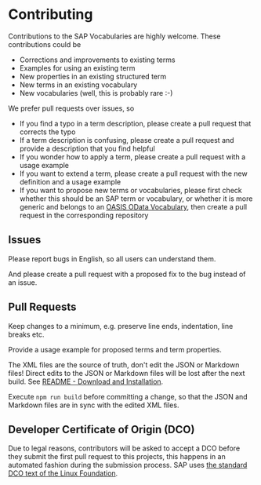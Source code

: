 # Contributing

Contributions to the SAP Vocabularies are highly welcome. These contributions could be

- Corrections and improvements to existing terms
- Examples for using an existing term
- New properties in an existing structured term
- New terms in an existing vocabulary
- New vocabularies (well, this is probably rare :-)

We prefer pull requests over issues, so

- If you find a typo in a term description, please create a pull request that corrects the typo
- If a term description is confusing, please create a pull request and provide a description that you find helpful
- If you wonder how to apply a term, please create a pull request with a usage example
- If you want to extend a term, please create a pull request with the new definition and a usage example
- If you want to propose new terms or vocabularies, please first check whether this should be an SAP term or vocabulary, or whether it is more generic and belongs to an [OASIS OData Vocabulary](https://github.com/oasis-tcs/odata-vocabularies), then create a pull request in the corresponding repository

## Issues

Please report bugs in English, so all users can understand them.

And please create a pull request with a proposed fix to the bug instead of an issue.

## Pull Requests

Keep changes to a minimum, e.g. preserve line ends, indentation, line breaks etc.

Provide a usage example for proposed terms and term properties.

The XML files are the source of truth, don't edit the JSON or Markdown files! Direct edits to the JSON or Markdown files will be lost after the next build. See [README - Download and Installation](README.md#download-and-installation).

Execute `npm run build` before committing a change, so that the JSON and Markdown files are in sync with the edited XML files.

## Developer Certificate of Origin (DCO)

Due to legal reasons, contributors will be asked to accept a DCO before they submit the first pull request to this projects, this happens in an automated fashion during the submission process. SAP uses [the standard DCO text of the Linux Foundation](https://developercertificate.org/).
